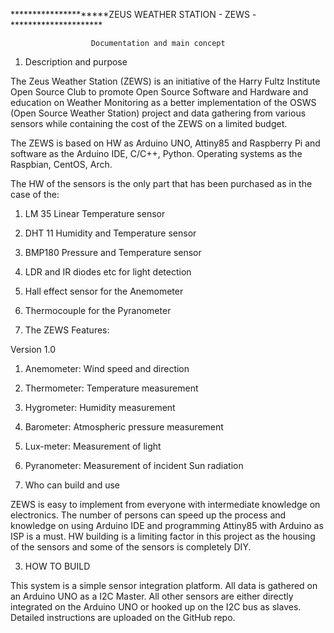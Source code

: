 *********************ZEUS WEATHER STATION - ZEWS - *********************

                      Documentation and main concept


1. Description and purpose


The Zeus Weather Station (ZEWS) is an initiative of the 
Harry Fultz Institute Open Source Club to promote Open Source Software and Hardware 
and education on Weather Monitoring as a better implementation of the OSWS (Open Source Weather Station) project and data gathering from various sensors while containing the cost of the ZEWS on a limited budget.

The ZEWS is based on HW as Arduino UNO, Attiny85 and Raspberry Pi and software as the 
Arduino IDE, C/C++, Python. Operating systems as the Raspbian, CentOS, Arch.

The HW of the sensors is the only part that has been purchased as in the case of the:

1. LM 35 Linear Temperature sensor
2. DHT 11 Humidity and Temperature sensor
3. BMP180 Pressure and Temperature sensor
4. LDR and IR diodes etc for light detection
5. Hall effect sensor for the Anemometer
6. Thermocouple for the Pyranometer


2. The ZEWS Features:

Version 1.0

1. Anemometer: Wind speed and direction
2. Thermometer: Temperature measurement
3. Hygrometer: Humidity measurement
4. Barometer: Atmospheric pressure measurement
5. Lux-meter: Measurement of light 
6. Pyranometer: Measurement of incident Sun radiation


2. Who can build and use

ZEWS is easy to implement from everyone with intermediate knowledge on electronics.
The number of persons can speed up the process and knowledge on using Arduino IDE 
and programming Attiny85 with Arduino as ISP is a must. HW building is a limiting factor in this
project as the housing of the sensors and some of the sensors is completely DIY.


3. HOW TO BUILD

This system is a simple sensor integration platform. All data is gathered on an Arduino UNO as a I2C Master.
All other sensors are either directly integrated on the Arduino UNO or hooked up on the I2C bus as slaves. 
Detailed instructions are uploaded on the GitHub repo.
